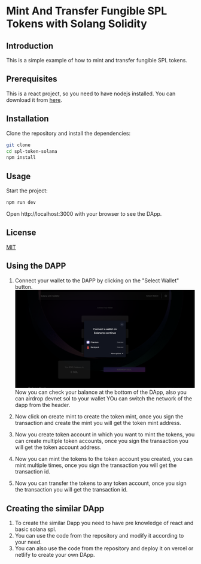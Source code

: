# Mint And Transfer Fungible SPL Tokens with Solang Solidity

## Introduction

This is a simple example of how to mint and transfer fungible SPL tokens.

## Prerequisites

This is a react project, so you need to have nodejs installed. You can download it from [here](https://nodejs.org/en/download/).

## Installation

Clone the repository and install the dependencies:

```bash
git clone
cd spl-token-solana
npm install
```

## Usage

Start the project:

```bash
npm run dev
```

Open http://localhost:3000 with your browser to see the DApp.

## License

[MIT](https://choosealicense.com/licenses/mit/)

## Using the DAPP

1. Connect your wallet to the DAPP by clicking on the "Select Wallet" button.
   ![image](image.png)
   Now you can check your balance at the bottom of the DApp, also you can airdrop devnet sol to your wallet
   YOu can switch the network of the dapp from the header.

2. Now click on create mint to create the token mint, once you sign the transaction and create the mint you will get the token mint address.

3. Now you create token account in which you want to mint the tokens, you can create multiple token accounts, once you sign the transaction you will get the token account address.

4. Now you can mint the tokens to the token account you created, you can mint multiple times, once you sign the transaction you will get the transaction id.

5. Now you can transfer the tokens to any token account, once you sign the transaction you will get the transaction id.

## Creating the similar DApp

1. To create the similar Dapp you need to have pre knowledge of react and basic solana spl.
2. You can use the code from the repository and modify it according to your need.
3. You can also use the code from the repository and deploy it on vercel or netlify to create your own DApp.
